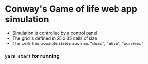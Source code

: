 # Conway's Game of life web app simulation

- Simulation is controlled by a control panel
- The grid is defined in 25 x 35 cells of size
- The cells has possible states such as: "dead", "alive", "survived"

### `yarn start` for running
